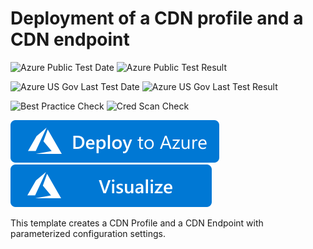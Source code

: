 # Deployment of a CDN profile and a CDN endpoint

![Azure Public Test Date](https://azurequickstartsservice.blob.core.windows.net/badges/201-cdn-customize/PublicLastTestDate.svg)
![Azure Public Test Result](https://azurequickstartsservice.blob.core.windows.net/badges/201-cdn-customize/PublicDeployment.svg)

![Azure US Gov Last Test Date](https://azurequickstartsservice.blob.core.windows.net/badges/201-cdn-customize/FairfaxLastTestDate.svg)
![Azure US Gov Last Test Result](https://azurequickstartsservice.blob.core.windows.net/badges/201-cdn-customize/FairfaxDeployment.svg)

![Best Practice Check](https://azurequickstartsservice.blob.core.windows.net/badges/201-cdn-customize/BestPracticeResult.svg)
![Cred Scan Check](https://azurequickstartsservice.blob.core.windows.net/badges/201-cdn-customize/CredScanResult.svg)

[![Deploy To Azure](https://raw.githubusercontent.com/Azure/azure-quickstart-templates/master/1-CONTRIBUTION-GUIDE/images/deploytoazure.svg?sanitize=true)]("https://portal.azure.com/#create/Microsoft.Template/uri/https%3A%2F%2Fraw.githubusercontent.com%2FAzure%2Fazure-quickstart-templates%2Fmaster%2F201-cdn-customize%2Fazuredeploy.json")  [![Visualize](https://raw.githubusercontent.com/Azure/azure-quickstart-templates/master/1-CONTRIBUTION-GUIDE/images/visualizebutton.svg?sanitize=true)]("http://armviz.io/#/?load=https%3A%2F%2Fraw.githubusercontent.com%2FAzure%2Fazure-quickstart-templates%2Fmaster%2F201-cdn-customize%2Fazuredeploy.json")

This template creates a CDN Profile and a CDN Endpoint with parameterized configuration settings.


